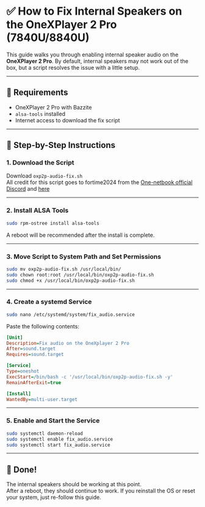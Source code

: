 # ✅ How to Fix Internal Speakers on the OneXPlayer 2 Pro (7840U/8840U)

This guide walks you through enabling internal speaker audio on the **OneXPlayer 2 Pro**. By default, internal speakers may not work out of the box, but a script resolves the issue with a little setup.

---

## 🧰 Requirements

- OneXPlayer 2 Pro with Bazzite
- `alsa-tools` installed
- Internet access to download the fix script

---

## 📝 Step-by-Step Instructions

### 1. **Download the Script**

Download `oxp2p-audio-fix.sh`  
All credit for this script goes to fortime2024 from the [One-netbook official Discord](https://discord.com/channels/547366894995243029/1210923924439699516/1399685604932849726) and [here](https://github.com/ChimeraOS/chimeraos/issues/742#issuecomment-2250951477)

---

### 2. **Install ALSA Tools**

```bash
sudo rpm-ostree install alsa-tools
```
A reboot will be recommended after the install is complete.

---

### 3. **Move Script to System Path and Set Permissions**

```bash
sudo mv oxp2p-audio-fix.sh /usr/local/bin/
sudo chown root:root /usr/local/bin/oxp2p-audio-fix.sh
sudo chmod +x /usr/local/bin/oxp2p-audio-fix.sh
```

---

### 4. **Create a systemd Service**

```bash
sudo nano /etc/systemd/system/fix_audio.service
```

Paste the following contents:

```ini
[Unit]
Description=Fix audio on the OneXplayer 2 Pro
After=sound.target
Requires=sound.target

[Service]
Type=oneshot
ExecStart=/bin/bash -c '/usr/local/bin/oxp2p-audio-fix.sh -y'
RemainAfterExit=true

[Install]
WantedBy=multi-user.target
```

--- 

### 5. **Enable and Start the Service**

```bash
sudo systemctl daemon-reload
sudo systemctl enable fix_audio.service
sudo systemctl start fix_audio.service
```

---

## 🎉 Done!
The internal speakers should be working at this point.  
After a reboot, they should continue to work. If you reinstall the OS or reset your system, just re-follow this guide.

